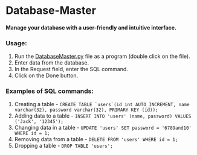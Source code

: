 # Database-Master
#### Manage your database with a user-friendly and intuitive interface.

### Usage:
<ol>
  <li>Run the <a href="DatabaseMaster.py">DatabaseMaster.py</a> file as a program (double click on the file).</li>
  <li>Enter data from the database.</li>
  <li>In the Request field, enter the SQL command.</li>
  <li>Click on the Done button.</li>
</ol>

### Examples of SQL commands:
1. Creating a table - ```CREATE TABLE `users`(id int AUTO_INCREMENT, name varchar(32), password varchar(32), PRIMARY KEY (id));```
2. Adding data to a table - ```INSERT INTO 'users' (name, password) VALUES ('Jack', '12345');```
3. Changing data in a table - ```UPDATE 'users' SET password = '6789and10' WHERE id = 1;```
4. Removing data from a table - ```DELETE FROM 'users' WHERE id = 1;```
5. Dropping a table - ```DROP TABLE 'users';```
